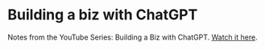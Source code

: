 # Building a biz with ChatGPT

Notes from the YouTube Series: Building a Biz with ChatGPT.  [Watch it here](https://www.youtube.com/watch?v=WoWPVcLCxuY&list=PL6ehPtfgRbmPOjczt_LEJK5vxJXBwG_j0).
